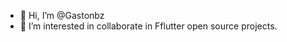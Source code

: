 - 👋 Hi, I’m @Gastonbz
- 👀 I’m interested in collaborate in Fflutter open source projects.


<!---
Gastonbz/Gastonbz is a ✨ special ✨ repository because its `README.md` (this file) appears on your GitHub profile.
You can click the Preview link to take a look at your changes.
--->
